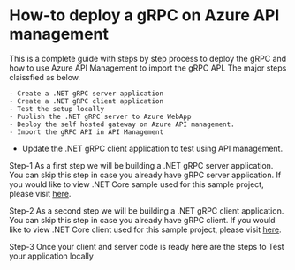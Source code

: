 # How-to deploy a gRPC on Azure API management

This is a complete guide with steps by step process to deploy the gRPC and how to use Azure API Management to import the gRPC API.
The major steps claissfied as below.

	- Create a .NET gRPC server application
	- Create a .NET gRPC client application
	- Test the setup locally 
	- Publish the .NET gRPC server to Azure WebApp
	- Deploy the self hosted gateway on Azure API management.
	- Import the gRPC API in API Management
  - Update the .NET gRPC client application to test using API management. 

Step-1 
As a first step we will be building a .NET gRPC server application. You can skip this step in case you already have gRPC server application.
If you would like to view .NET Core sample used for this sample project, please visit [here](https://github.com/shailugit/GrpcServer).

Step-2
As a second step we will be building a .NET gRPC client application. You can skip this step in case you already have gRPC client.
If you would like to view .NET Core client used for this sample project, please visit [here](https://github.com/shailugit/GrpcClient).

Step-3
Once your client and server code is ready here are the steps to Test your application locally 

